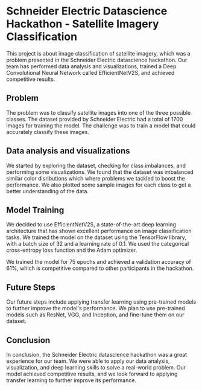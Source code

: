 # Schneider Electric Datascience Hackathon - Satellite Imagery Classification

This project is about image classification of satellite imagery, which was a problem presented in the Schneider Electric datascience hackathon. Our team has performed data analysis and visualizations, trained a Deep Convolutional Neural Network called EfficientNetV2S, and achieved competitive results.

## Problem
The problem was to classify satellite images into one of the three possible classes. 
The dataset provided by Schneider Electric had a total of 1700 images for training the model. The challenge was to train a model that could accurately classify these images. 

## Data analysis and visualizations

We started by exploring the dataset, checking for class imbalances, and performing some visualizations. We found that the dataset was imbalanced similar color disributions which where problems we tackled to boost the performance. We also plotted some sample images for each class to get a better understanding of the data.

## Model Training

We decided to use EfficientNetV2S, a state-of-the-art deep learning architecture that has shown excellent performance on image classification tasks. We trained the model on the dataset using the TensorFlow library, with a batch size of 32 and a learning rate of 0.1. We used the categorical cross-entropy loss function and the Adam optimizer.

We trained the model for 75 epochs and achieved a validation accuracy of 61%, which is competitive compared to other participants in the hackathon.

## Future Steps

Our future steps include applying transfer learning using pre-trained models to further improve the model's performance. We plan to use pre-trained models such as ResNet, VGG, and Inception, and fine-tune them on our dataset.

## Conclusion

In conclusion, the Schneider Electric datascience hackathon was a great experience for our team. We were able to apply our data analysis, visualization, and deep learning skills to solve a real-world problem. Our model achieved competitive results, and we look forward to applying transfer learning to further improve its performance.
